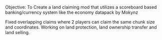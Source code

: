 Objective: To Create a land claiming mod that utilizes a scoreboard based banking/currency system like the economy datapack by Mokynz

Fixed overlapping claims where 2 players can claim the same chunk size and coordinates. 
Working on land protection, land ownership transfer and land selling. 
